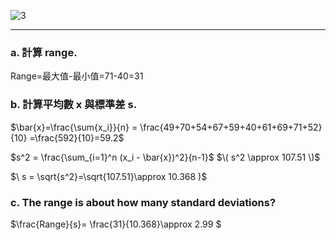 

![3](https://github.com/user-attachments/assets/441d901c-36a6-45cc-ac8c-53dc70f5d19c)

---

### a. 計算 range.
Range=最大值-最小值=71-40=31
### b. 計算平均數 x 與標準差 s.

$\bar{x}=\frac{\sum{x_i}}{n} = \frac{49+70+54+67+59+40+61+69+71+52}{10} =\frac{592}{10}=59.2$

$s^2 = \frac{\sum_{i=1}^n (x_i - \bar{x})^2}{n-1}$
$\( s^2 \approx 107.51 \)$

$\ s = \sqrt{s^2}=\sqrt{107.51}\approx 10.368 )$
### c. The range is about how many standard deviations?

$\frac{Range}{s}= \frac{31}{10.368}\approx 2.99 $


